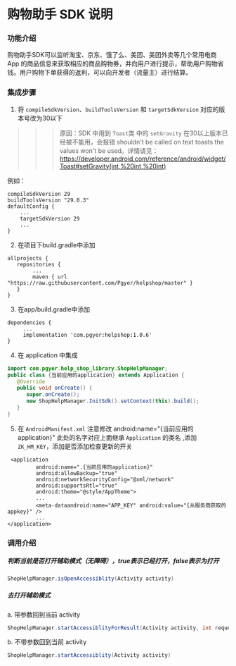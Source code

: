 # 购物助手 SDK 说明

### 功能介绍

购物助手SDK可以监听淘宝、京东、饿了么、美团、美团外卖等几个常用电商 App 的商品信息来获取相应的商品购物券，并向用户进行提示，帮助用户购物省钱。用户购物下单获得的返利，可以向开发者（流量主）进行结算。

### 集成步骤

1. 将 `compileSdkVersion`、`buildToolsVersion` 和 `targetSdkVersion` 对应的版本号改为30以下

>>> 原因：SDK 中用到 `Toast`类 中的 `setGravity` 在30以上版本已经被不能用，会报错 shouldn't be called on text toasts the values won't be used。详情请见： https://developer.android.com/reference/android/widget/Toast#setGravity(int,%20int,%20int)

例如：

```
compileSdkVersion 29
buildToolsVersion "29.0.3"
defaultConfig {
    ...
    targetSdkVersion 29
    ...
}
```

2. 在项目下build.gradle中添加

```
allprojects {
   repositories {
        ...
        maven { url "https://raw.githubusercontent.com/Pgyer/helpshop/master" }
   }
}
```

3. 在app/build.gradle中添加

```
dependencies {
     ...
     implementation 'com.pgyer:helpshop:1.0.6'
}
```

4. 在 application 中集成

```java
import com.pgyer.help_shop_library.ShopHelpManager;                                                                 
public class {当前应用的application} extends Application {                                                               
   @Override
   public void onCreate() {
      super.onCreate();
      new ShopHelpManager.InitSdk().setContext(this).build();
   }
}
```

5. 在 `AndroidManifest.xml` 注意修改 android:name="{当前应用的application}" 此处的名字对应上面继承 `Application` 的类名 ,添加 `ZK_HM_KEY`，添加是否添加检查更新的开关                 

```
 <application
         android:name=".{当前应用的application}"
         android:allowBackup="true"
         android:networkSecurityConfig="@xml/network"
         android:supportsRtl="true"
         android:theme="@style/AppTheme">
         ...
         <meta-dataandroid:name="APP_KEY" android:value="{从服务商获取的appkey}" />
         ...
</application>
```

 ### 调用介绍
##### 判断当前是否打开辅助模式（无障碍），true表示已经打开，false表示为打开

```java
ShopHelpManager.isOpenAccessiblity(Activity activity)
```

##### 去打开辅助模式

a. 带参数回到当前 activity

```java
ShopHelpManager.startAccessiblityForResult(Activity activity, int requestCode)
```

b. 不带参数回到当前 activity

```java
ShopHelpManager.startAccessiblity(Activity activity)
```
